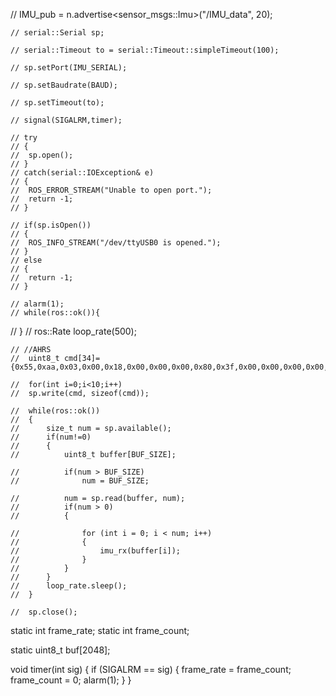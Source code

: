 <!--
 * @Author: nyquist1997 3210101752@zju.edu.cn
 * @Date: 2024-08-29 11:55:07
 * @LastEditors: nyquist1997 3210101752@zju.edu.cn
 * @LastEditTime: 2024-08-29 11:56:18
 * @FilePath: /src/readme.md
 * @Description: 这是默认设置,请设置`customMade`, 打开koroFileHeader查看配置 进行设置: https://github.com/OBKoro1/koro1FileHeader/wiki/%E9%85%8D%E7%BD%AE
-->
// IMU_pub = n.advertise<sensor_msgs::Imu>("/IMU_data", 20);

	// serial::Serial sp;

	// serial::Timeout to = serial::Timeout::simpleTimeout(100);

	// sp.setPort(IMU_SERIAL);

	// sp.setBaudrate(BAUD);

	// sp.setTimeout(to);

	// signal(SIGALRM,timer);

	// try
	// {
	// 	sp.open();
	// }
	// catch(serial::IOException& e)
	// {
	// 	ROS_ERROR_STREAM("Unable to open port.");
	// 	return -1;
	// }

	// if(sp.isOpen())
	// {
	// 	ROS_INFO_STREAM("/dev/ttyUSB0 is opened.");
	// }
	// else
	// {
	// 	return -1;
	// }

	// alarm(1);
	// while(ros::ok()){
	
// }
	// 	ros::Rate loop_rate(500);

	// //AHRS
	// 	uint8_t cmd[34]={0x55,0xaa,0x03,0x00,0x18,0x00,0x00,0x00,0x80,0x3f,0x00,0x00,0x00,0x00,0x00,0x00,0x00,0x00,0x00,0x00,0x00,0x00,0x00,0x00,0x00,0x00,0x00,0x00,0x00,0x00,0x52,0xd8,0x8e,0xe8};

	// 	for(int i=0;i<10;i++)
	// 	sp.write(cmd, sizeof(cmd));

	// 	while(ros::ok())
	// 	{
	// 		size_t num = sp.available();
	// 		if(num!=0)
	// 		{
	// 			uint8_t buffer[BUF_SIZE];

	// 			if(num > BUF_SIZE)
	// 				num = BUF_SIZE;

	// 			num = sp.read(buffer, num);
	// 			if(num > 0)
	// 			{

	// 				for (int i = 0; i < num; i++)
	// 				{
	// 					imu_rx(buffer[i]);
	// 				}
	// 			}
	// 		}
	// 		loop_rate.sleep();
	// 	}

	// 	sp.close();

static int frame_rate;
static int frame_count;

static uint8_t buf[2048];

void timer(int sig)
{
	if (SIGALRM == sig)
	{
		frame_rate = frame_count;
		frame_count = 0;
		alarm(1);
	}
}